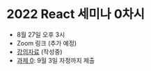 # 2022 React 세미나 0차시

* 8월 27일 오후 3시
* Zoom 링크 (추가 예정)
* [강의자료](https://docs.google.com/presentation/d/1QxcPfGB8fj_vI6U4_1zM9DwWEEGONt8k7mk5ttEA55A/edit?usp=sharing) (작성중)
* [과제 0](./assignment-0.md): 9월 3일 자정까지 제출